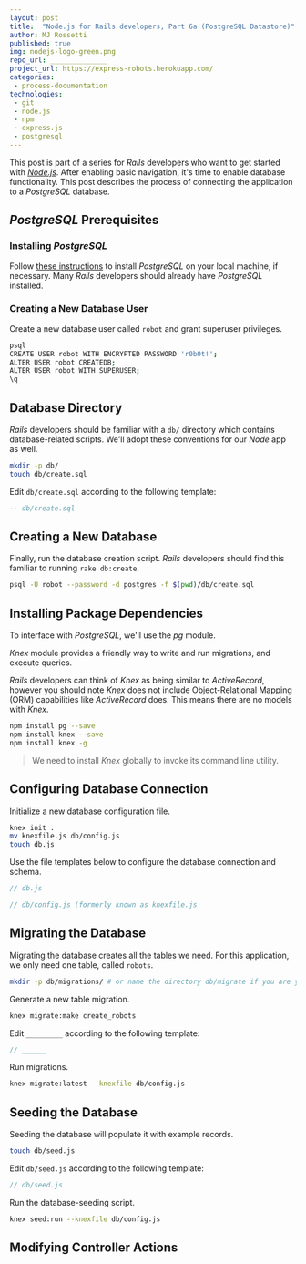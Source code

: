 ```yaml
---
layout: post
title:  "Node.js for Rails developers, Part 6a (PostgreSQL Datastore)"
author: MJ Rossetti
published: true
img: nodejs-logo-green.png
repo_url: ______________
project_url: https://express-robots.herokuapp.com/
categories:
 - process-documentation
technologies:
 - git
 - node.js
 - npm
 - express.js
 - postgresql
---
```


This post is part of a series for *Rails* developers who want to get started with [*Node.js*](https://nodejs.org/en/). After enabling basic navigation, it's time to enable database functionality. This post describes the process of connecting the application to a *PostgreSQL* database.

## *PostgreSQL* Prerequisites

### Installing *PostgreSQL*

Follow [these instructions](http://data-creative.info/process-documentation/2015/07/18/how-to-set-up-a-mac-development-environment/#postgresql) to install *PostgreSQL* on your local machine, if necessary. Many *Rails* developers should already have *PostgreSQL* installed.

### Creating a New Database User

Create a new database user called `robot` and grant superuser privileges.

```` sh
psql
CREATE USER robot WITH ENCRYPTED PASSWORD 'r0b0t!';
ALTER USER robot CREATEDB;
ALTER USER robot WITH SUPERUSER;
\q
````

## Database Directory

*Rails* developers should be familiar with a `db/` directory which contains database-related scripts. We'll adopt these conventions for our *Node* app as well.

```` sh
mkdir -p db/
touch db/create.sql
````

Edit `db/create.sql` according to the following template:

```` sql
-- db/create.sql
````

## Creating a New Database



Finally, run the database creation script. *Rails* developers should find this familiar to running `rake db:create`.

```` sh
psql -U robot --password -d postgres -f $(pwd)/db/create.sql
````









## Installing Package Dependencies

To interface with *PostgreSQL*, we'll use the *pg* module.

*Knex* module provides a friendly way to write and run migrations, and execute queries.

 *Rails* developers can think of *Knex* as being similar to *ActiveRecord*,
  however you should note *Knex* does not include Object-Relational Mapping (ORM) capabilities like *ActiveRecord* does. This means there are no models with *Knex*.

```` sh
npm install pg --save
npm install knex --save
npm install knex -g
````

> We need to install *Knex* globally to invoke its command line utility.

## Configuring Database Connection

Initialize a new database configuration file.

```` sh
knex init .
mv knexfile.js db/config.js
touch db.js
````

Use the file templates below to configure the database connection and schema.

```` js
// db.js
````

```` js
// db/config.js (formerly known as knexfile.js
````




## Migrating the Database

Migrating the database creates all the tables we need. For this application, we only need one table, called `robots`.

```` sh
mkdir -p db/migrations/ # or name the directory db/migrate if you are yearning for exact rails conventions
````

Generate a new table migration.

```` sh
knex migrate:make create_robots
````

Edit `_________` according to the following template:
```` js
// ______
````

Run migrations.

```` sh
knex migrate:latest --knexfile db/config.js
````

## Seeding the Database

Seeding the database will populate it with example records.

```` sh
touch db/seed.js
````

Edit `db/seed.js` according to the following template:

```` js
// db/seed.js
````

Run the database-seeding script.

```` sh
knex seed:run --knexfile db/config.js
````






## Modifying Controller Actions
